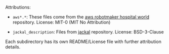 Attributions:

- `aws*.*`: These files come from the [aws robotmaker hospital world](https://github.com/aws-robotics/aws-robomaker-hospital-world) repository.
  License: MIT-0 (MIT No Attribution)

- `jackal_description`: Files from [jackal](https://github.com/jackal/jackal) repository.
  License: BSD-3-Clause

Each subdirectory has its own README/License file with further attribution details.

